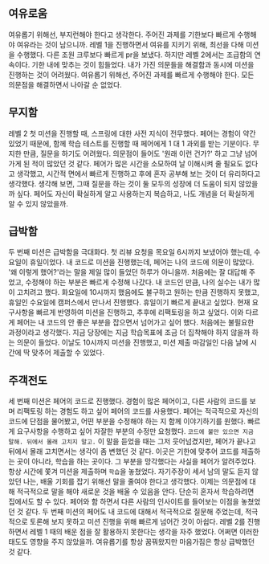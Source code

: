 여유로움
---
여유롭기 위해선, 부지런해야 한다고 생각한다. 주어진 과제를 기한보다 빠르게 수행해야 여유라는 것이 남으니까.
레벨 1을 진행하면서 여유를 지키기 위해, 최선을 다해 미션을 수행했다. 다른 조원 크루보다 빠르게 pr을 보냈다.
하지만 레벨 2에서는 조급함의 연속이다. 기한 내에 맞추는 것이 힘들었다. 내가 가진 의문들을 해결함과 동시에 미션을 진행하는 것이 어려웠다.
여유롭기 위해선, 주어진 과제를 빠르게 수행해야 한다. 모든 의문점을 해결하면서 나아갈 순 없었다.

무지함
---
레벨 2 첫 미션을 진행할 때, 스프링에 대한 사전 지식이 전무했다. 페어는 경험이 약간 있었기 때문에, 함께 학습 테스트를 진행할 때 페어에게 1 대 1 과외를 받는 기분이다.
무지한 만큼, 질문을 하기도 어려웠다. 의문점이 들어도 '원래 이런 건가?' 하고 그냥 넘어가게 된 적이 많았던 것 같다. 페어가 많은 시간을 소모하여 날 이해시켜 줄 필요도 없다고 생각했고, 시간적 면에서 빠르게 진행하고 후에 혼자 공부해 보는 것이 더 유리하다고 생각했다.
생각해 보면, 그때 질문을 하는 것이 둘 모두의 성장에 더 도움이 되지 않았을까 싶다. 페어도 자신이 확실하게 알고 사용하는지 복습하고, 나도 개념을 더 확실하게 알 수 있지 않았을까.

급박함
---
두 번째 미션은 급박함을 극대화다. 첫 리뷰 요청을 목요일 6시까지 보냈어야 했는데, 수요일이 휴일이었다.
내 코드로 미션을 진행했는데, 페어는 나의 코드에 의문이 많았다. '왜 이렇게 했어?'라는 말을 제일 많이 들었던 하루가 아니을까.
처음에는 잘 대답해 주었고, 수정해야 하는 부분은 빠르게 수정해 나갔다. 내 코드인 만큼, 나의 실수는 내가 많이 고치려고 했다.
화요일에 10시까지 했음에도 불구하고 원하는 만큼 진행하지 못했고, 휴일인 수요일에 캠퍼스에서 만나서 진행했다.
휴일이기 빠르게 끝내고 싶었다. 현재 요구사항을 빠르게 반영하여 미션을 진행하고, 추후에 리팩토링을 하고 싶었다. 이와 다르게 페어는 내 코드의 안 좋은 부분을 잡으면서 넘어가고 싶어 했다.
처음에는 불필요한 과정이라고 생각했다. 지금 당장에는 지금 학습목표에 조금 더 집착해야 하지 않을까 하는 의문이 들었다.
이날도 10시까지 미션을 진행했고, 미션 제출 마감일인 다음 날에 시간에 딱 맞추어 제출할 수 있었다.

주객전도
---
세 번째 미션은 페어의 코드로 진행했다. 경험이 많은 페어이고, 다른 사람의 코드를 보며 리팩토링 하는 경험도 하고 싶어 페어의 코드를 사용했다.
페어는 적극적으로 자신의 코드에 단점을 물어봤고, 어떤 부분을 수정해야 하는 지 함께 이야기하기를 원했다. 빠르게 요구사항을 수행하고 싶어 자잘한 부분의 수정만 요청했다.
`코드에 불만 있으면 지금 말해. 뒤에서 몰래 고치지 말고.`
이 말을 듣었을 때는 그저 웃어넘겼지만, 페어가 끝나고 뒤에서 몰래 고치면서는 생각이 좀 변했던 것 같다.
이곳은 기한에 맞추어 코드를 제출하는 곳이 아니라, 학습을 하는 곳이다. 그 부분을 망각했다는 사실을 페어가 알려주었다.
항상 시간에 쫓겨 미션을 제출하며 `학습`을 놓쳤었다. 자기주장이 세서 남의 말도 듣지 않았던 나는, 배울 기회를 잡기 위해선 말을 줄여야 한다고 생각했다.
이제는 의문점에 대해 적극적으로 말을 해야 새로운 것을 배울 수 있음을 안다.
단순히 혼자서 학습하려면 집에서도 할 수 있다. 페어와 함 하면서 다른 사람의 인사이트를 들어보는 이점을 놓쳤었던 것 같다.
두 번째 미션의 페어도 내 코드에 대해서 적극적으로 질문해 주었는데, 적극적으로 토론해 보지 못하고 미션 진행을 위해 빠르게 넘어간 것이 아쉽다.
레벨 2를 진행하면서 레벨 1 때의 배운 점을 잘 활용하지 못한다는 생각을 자주 했었다. 어쩌면 이러한 태도도 영향을 주지 않았을까.
여유롭기를 항상 꿈꿔왔지만 마음가짐은 항상 급박했던 것 같다.
